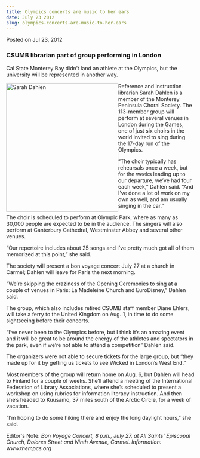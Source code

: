 ```yaml
---
title: Olympics concerts are music to her ears
date: July 23 2012
slug: olympics-concerts-are-music-to-her-ears
---
```





<span class="date">Posted on Jul 23, 2012    </span>
<h3>CSUMB librarian part of group performing in London</h3>
<p>Cal State Monterey Bay didn&#x2019;t land an athlete at the Olympics,
but the university will be represented in another way.</p>
<p><img alt="Sarah Dahlen" src="http://news.csumb.edu/sites/default/files/65/attachments/news/images/sarah_dehlen.jpg" style="float:left; width:300px; height:345px">Reference and
instruction librarian Sarah Dahlen is a member of the Monterey
Peninsula Choral Society. The 113-member group will perform at
several venues in London during the Games, one of just six choirs
in the world invited to sing during the 17-day run of the
Olympics.</img></p>
<p>&#x201C;The choir typically has rehearsals once a week, but for the
weeks leading up to our departure, we&#x2019;ve had four each week,&#x201D;
Dahlen said. &#x201C;And I&#x2019;ve done a lot of work on my own as well, and am
usually singing in the car.&#x201D;</p>
<p>The choir is scheduled to perform at Olympic Park, where as many
as 30,000 people are expected to be in the audience. The singers
will also perform at Canterbury Cathedral, Westminster Abbey and
several other venues.</p>
<p>&#x201C;Our repertoire includes about 25 songs and I&#x2019;ve pretty much got
all of them memorized at this point,&#x201D; she said.</p>
<p>The society will present a bon voyage concert July 27 at a
church in Carmel; Dahlen will leave for Paris the next morning.</p>
<p>&#x201C;We&#x2019;re skipping the craziness of the Opening Ceremonies to sing
at a couple of venues in Paris: La Madeleine Church and
EuroDisney,&#x201D; Dahlen said.</p>
<p>The group, which also includes retired CSUMB staff member Diane
Ehlers, will take a ferry to the United Kingdom on Aug. 1, in time
to do some sightseeing before their concerts.</p>
<p>&#x201C;I&#x2019;ve never been to the Olympics before, but I think it&#x2019;s an
amazing event and it will be great to be around the energy of the
athletes and spectators in the park, even if we&#x2019;re not able to
attend a competition&#x201D; Dahlen said.</p>
<p>The organizers were not able to secure tickets for the large
group, but &#x201C;they made up for it by getting us tickets to see Wicked
in London&#x2019;s West End.&#x201D;</p>
<p>Most members of the group will return home on Aug. 6, but Dahlen
will head to Finland for a couple of weeks. She&#x2019;ll attend a meeting
of the International Federation of Library Associations, where
she&#x2019;s scheduled to present a workshop on using rubrics for
information literacy instruction. And then she&#x2019;s headed to Kuusamo,
37 miles south of the Arctic Circle, for a week of vacation.</p>
<p>&#x201C;I&#x2019;m hoping to do some hiking there and enjoy the long daylight
hours,&#x201D; she said.</p>
<p class="small">Editor&apos;s Note:&#xA0;<em>Bon Voyage Concert, 8
p.m., July 27, at All Saints&#x2019; Episcopal Church, Dolores Street and
Ninth Avenue, Carmel. Information: www.thempcs.org</em></p>
<p class="small"><em>&#xA0;</em></p>





